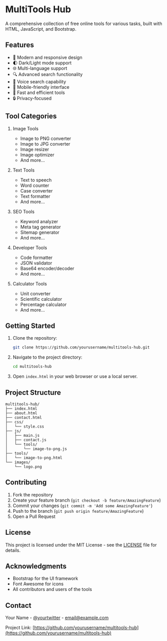 # MultiTools Hub

A comprehensive collection of free online tools for various tasks, built with HTML, JavaScript, and Bootstrap.

## Features

- 🎨 Modern and responsive design
- 🌓 Dark/Light mode support
- 🌐 Multi-language support
- 🔍 Advanced search functionality
- 🎤 Voice search capability
- 📱 Mobile-friendly interface
- 🚀 Fast and efficient tools
- 🔒 Privacy-focused

## Tool Categories

1. Image Tools
   - Image to PNG converter
   - Image to JPG converter
   - Image resizer
   - Image optimizer
   - And more...

2. Text Tools
   - Text to speech
   - Word counter
   - Case converter
   - Text formatter
   - And more...

3. SEO Tools
   - Keyword analyzer
   - Meta tag generator
   - Sitemap generator
   - And more...

4. Developer Tools
   - Code formatter
   - JSON validator
   - Base64 encoder/decoder
   - And more...

5. Calculator Tools
   - Unit converter
   - Scientific calculator
   - Percentage calculator
   - And more...

## Getting Started

1. Clone the repository:
   ```bash
   git clone https://github.com/yourusername/multitools-hub.git
   ```

2. Navigate to the project directory:
   ```bash
   cd multitools-hub
   ```

3. Open `index.html` in your web browser or use a local server.

## Project Structure

```
multitools-hub/
├── index.html
├── about.html
├── contact.html
├── css/
│   └── style.css
├── js/
│   ├── main.js
│   ├── contact.js
│   └── tools/
│       └── image-to-png.js
├── tools/
│   └── image-to-png.html
└── images/
    └── logo.png
```

## Contributing

1. Fork the repository
2. Create your feature branch (`git checkout -b feature/AmazingFeature`)
3. Commit your changes (`git commit -m 'Add some AmazingFeature'`)
4. Push to the branch (`git push origin feature/AmazingFeature`)
5. Open a Pull Request

## License

This project is licensed under the MIT License - see the [LICENSE](LICENSE) file for details.

## Acknowledgments

- Bootstrap for the UI framework
- Font Awesome for icons
- All contributors and users of the tools

## Contact

Your Name - [@yourtwitter](https://twitter.com/yourtwitter) - email@example.com

Project Link: [https://github.com/yourusername/multitools-hub](https://github.com/yourusername/multitools-hub) 